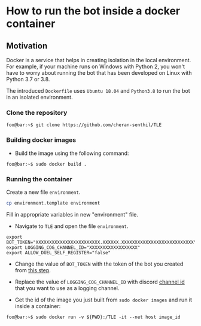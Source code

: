 # How to run the bot inside a docker container
## Motivation
Docker is a service that helps in creating isolation in the local environment. For example, if your machine runs on Windows with Python 2, you won't have to worry about running the bot that has been developed on Linux with Python 3.7  or 3.8.

The introduced `Dockerfile` uses `Ubuntu 18.04` and `Python3.8` to run the bot in an isolated environment.
### Clone the repository

```console
foo@bar:~$ git clone https://github.com/cheran-senthil/TLE
```

### Building docker images


- Build the image using the following command:
```console
foo@bar:~$ sudo docker build .
```

### Running the container

Create a new file `environment`.

```bash
cp environment.template environment
```

Fill in appropriate variables in new "environment" file.


- Navigate to `TLE` and open the file `environment`.
```console
export BOT_TOKEN="XXXXXXXXXXXXXXXXXXXXXXXX.XXXXXX.XXXXXXXXXXXXXXXXXXXXXXXXXXX"
export LOGGING_COG_CHANNEL_ID="XXXXXXXXXXXXXXXXXX"
export ALLOW_DUEL_SELF_REGISTER="false"
```
- Change the value of `BOT_TOKEN` with the token of the bot you created from [this step](https://github.com/reactiflux/discord-irc/wiki/Creating-a-discord-bot-&-getting-a-token).

- Replace the value of `LOGGING_COG_CHANNEL_ID` with discord [channel id](https://support.discord.com/hc/en-us/articles/206346498-Where-can-I-find-my-User-Server-Message-ID-) that you want to use as a logging channel.

- Get the id of the image you just built from `sudo docker images` and run it inside a container:
```console
foo@bar:~$ sudo docker run -v ${PWD}:/TLE -it --net host image_id
```
